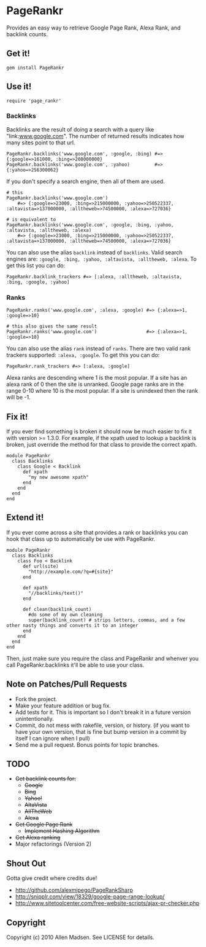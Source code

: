 # PageRankr

Provides an easy way to retrieve Google Page Rank, Alexa Rank, and backlink counts.

## Get it!

    gem install PageRankr
    
## Use it!

    require 'page_rankr'

### Backlinks

Backlinks are the result of doing a search with a query like "link:www.google.com". The number of returned results indicates how many sites point to that url.

    PageRankr.backlinks('www.google.com', :google, :bing) #=> {:google=>161000, :bing=>208000000}
    PageRankr.backlinks('www.google.com', :yahoo)         #=> {:yahoo=>256300062}
    
If you don't specify a search engine, then all of them are used.

    # this
    PageRankr.backlinks('www.google.com') 
        #=> {:google=>23000, :bing=>215000000, :yahoo=>250522337, :altavista=>137000000, :alltheweb=>74500000, :alexa=>727036} 
    
    # is equivalent to
    PageRankr.backlinks('www.google.com', :google, :bing, :yahoo, :altavista, :alltheweb, :alexa)
        #=> {:google=>23000, :bing=>215000000, :yahoo=>250522337, :altavista=>137000000, :alltheweb=>74500000, :alexa=>727036} 

You can also use the alias `backlink` instead of `backlinks`.
Valid search engines are: `:google, :bing, :yahoo, :altavista, :alltheweb, :alexa`. To get this list you can do:

    PageRankr.backlink_trackers #=> [:alexa, :alltheweb, :altavista, :bing, :google, :yahoo]

### Ranks

    PageRankr.ranks('www.google.com', :alexa, :google) #=> {:alexa=>1, :google=>10}
    
    # this also gives the same result
    PageRankr.ranks('www.google.com')                  #=> {:alexa=>1, :google=>10}

You can also use the alias `rank` instead of `ranks`.
There are two valid rank trackers supported: `:alexa, :google`. To get this you can do:

    PageRankr.rank_trackers #=> [:alexa, :google]

Alexa ranks are descending where 1 is the most popular. If a site has an alexa rank of 0 then the site is unranked.
Google page ranks are in the range 0-10 where 10 is the most popular. If a site is unindexed then the rank will be -1.

## Fix it!

If you ever find something is broken it should now be much easier to fix it with version >= 1.3.0. For example, if the xpath used to lookup a backlink is broken, just override the method for that class to provide the correct xpath.

    module PageRankr
      class Backlinks
        class Google < Backlink
          def xpath
            "my new awesome xpath"
          end
        end
      end
    end

## Extend it!

If you ever come across a site that provides a rank or backlinks you can hook that class up to automatically be use with PageRankr.

    module PageRankr
      class Backlinks
        class Foo < Backlink
          def url(site)
            "http://example.com/?q=#{site}"
          end
          
          def xpath
            "//backlinks/text()"
          end
          
          def clean(backlink_count)
            #do some of my own cleaning
            super(backlink_count) # strips letters, commas, and a few other nasty things and converts it to an integer
          end
        end
      end
    end
    
Then, just make sure you require the class and PageRankr and whenver you call PageRankr.backlinks it'll be able to use your class.

## Note on Patches/Pull Requests
 
* Fork the project.
* Make your feature addition or bug fix.
* Add tests for it. This is important so I don't break it in a
  future version unintentionally.
* Commit, do not mess with rakefile, version, or history.
  (if you want to have your own version, that is fine but bump version in a commit by itself I can ignore when I pull)
* Send me a pull request. Bonus points for topic branches.

## TODO
* <del>Get backlink counts for:</del>
  * <del>Google</del>
  * <del>Bing</del>
  * <del>Yahoo!</del>
  * <del>AltaVista</del>
  * <del>AllTheWeb</del>
  * <del>Alexa</del>
* <del>Get Google Page Rank</del>
  * <del>Implement Hashing Algorithm</del>
* <del>Get Alexa ranking</del>
* Major refactorings (Version 2)

## Shout Out
Gotta give credit where credits due!

* http://github.com/alexmipego/PageRankSharp
* http://snipplr.com/view/18329/google-page-range-lookup/
* http://www.sitetoolcenter.com/free-website-scripts/ajax-pr-checker.php 

## Copyright

Copyright (c) 2010 Allen Madsen. See LICENSE for details.